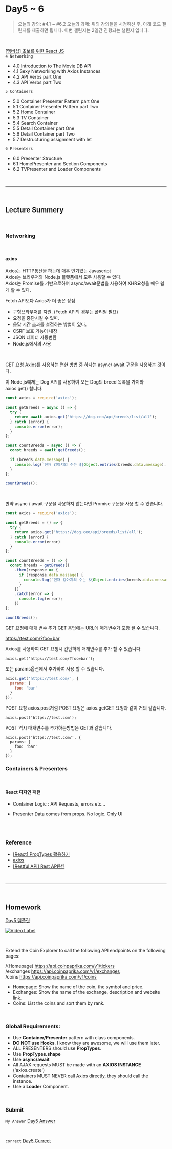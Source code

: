 
# Day5 ~ 6
> 오늘의 강의: #4.1 ~ #6.2
> 오늘의 과제: 위의 강의들을 시청하신 후, 아래 코드 챌린지를 제출하면 됩니다.
> 이번 챌린지는 2일간 진행되는 챌린지 입니다.

<br/>

[[멤버십] 초보를 위한 React JS](https://academy.nomadcoders.co/courses/436641/lectures/8467057)   
`4 Networking`
- 4.0 Introduction to The Movie DB API 
- 4.1 Sexy Networking with Axios Instances 
- 4.2 API Verbs part One 
- 4.3 API Verbs part Two     
 
`5 Containers`
- 5.0 Container Presenter Pattern part One 
- 5.1 Container Presenter Pattern part Two 
- 5.2 Home Container 
- 5.3 TV Container 
- 5.4 Search Container 
- 5.5 Detail Container part One 
- 5.6 Detail Container part Two 
- 5.7 Destructuring assignment with let 

`6 Presenters`
- 6.0 Presenter Structure 
- 6.1 HomePresenter and Section Components 
- 6.2 TVPresenter and Loader Components 

<br/>

---

<br/>

## Lecture Summery


<br/>

### Networking
<br/>

#### axios
Axios는 HTTP통신을 하는데 매우 인기있는 Javascript  
Axios는 브라우저와 Node.js 플랫폼에서 모두 사용할 수 있다.  
Axios는 Promise를 기반으로하여 async/await문법을 사용하여 XHR요청을 매우 쉽게 할 수 있다.     

Fetch API보다 Axios가 더 좋은 장점
- 구형브라우저를 지원. (Fetch API의 경우는 폴리필 필요)
- 요청을 중단시킬 수 있따.
- 응답 시간 초과를 설정하는 방법이 있다.
- CSRF 보호 기능이 내장
- JSON 데이터 자동변환
- Node.js에서의 사용

<br/>

GET 요청
Axios를 사용하는 편한 방법 중 하나는 async/ await 구문을 사용하는 것이다.

이 Node.js예제는 Dog APi를 사용하여 모든 Dog의 breed 목록을 가져와 axios.get() 합니다.

```javascript
const axios = require('axios');

const getBreeds = async () => {
  try {
    return await axios.get('https://dog.ceo/api/breeds/list/all');
  } catch (error) {
    console.error(error);
  }
};

const countBreeds = async () => {
  const breeds = await getBreeds();
  
  if (breeds.data.message) {
    console.log(`현재 강아지의 수는 ${Object.entries(breeds.data.message).length}입니다.`);
  }
};

countBreeds();
```

<br/>

만약 async / await 구문을 사용하지 않는다면 Promise 구문을 사용 할 수 있습니다.
```javascript
const axios = require('axios');

const getBreeds = () => {
  try {
    return axios.get('https://dog.ceo/api/breeds/list/all');
  } catch (error) {
    console.error(error)
  }
};

const countBreeds = () => {
  const breeds = getBreeds()
  	.then(response => {
      if (response.data.message) {
        console.log(`현재 강아지의 수는 ${Object.entries(breeds.data.message).length}입니다.`);
      }
  	})
  	.catch(error => {
      console.log(error);
  	})
};

countBreeds();
```

GET 요청에 매개 변수 추가
GET 응답에는 URL에 매개변수가 포함 될 수 있습니다.

https://test.com/?foo=bar

Axios를 사용하여 GET 요청시 간단하게 매개변수를 추가 할 수 있습니다.
```
axios.get('https://test.com/?foo=bar');
```

또는 params옵션에서 추가하여 사용 할 수 있습니다.
```jsx harmony
axios.get('https://test.com/', {
  params: {
    foo: 'bar'
  }
});
```

POST 요청
axios.post처럼 POST 요청은 axios.getGET 요청과 같이 거의 같습니다.
```
axios.post('https://test.com');
```

POST 역시 매개변수를 추가하는방법은 GET과 같습니다.
```
axios.post('https://test.com/', {
  params: {
    foo: 'bar'
  }
});
```



### Containers & Presenters

<br/>

#### React 디자인 패턴
- Container
Logic : API Requests, errors etc...

- Presenter
Data comes from props. No logic. Only UI


<br/>

<br/>

### Reference
- [[React] PropTypes 활용하기](https://medium.com/@sangboaklee/react-proptypes-%ED%99%9C%EC%9A%A9%ED%95%98%EA%B8%B0-7a0615da236)
- [axios](https://github.com/axios/axios)
- [[Restful API] Rest API란?](https://mangkyu.tistory.com/46)

<br/>

---

<br/>

## Homework 
[Day5 템플릿](https://codesandbox.io/s/day-five-blueprint-ubv3d)

[![Video Label](http://img.youtube.com/vi/gBCUJuS5-HU/0.jpg)](https://youtu.be/gBCUJuS5-HU)

<br/>

Extend the Coin Explorer to call the following API endpoints on the following pages:

/(Homepage) https://api.coinpaprika.com/v1/tickers   
/exchanges https://api.coinpaprika.com/v1/exchanges   
/coins https://api.coinpaprika.com/v1/coins   


- Homepage: Show the name of the coin, the symbol and price.
- Exchanges: Show the name of the exchange, description and website link.
- Coins: List the coins and sort them by rank.

<br/>

### Global Requirements:

- Use **Container/Presenter** pattern with class components.   
- **DO NOT use Hooks**. I know they are awesome, we will use them later.   
- ALL PRESENTERS should use **PropTypes**.   
- Use **PropTypes.shape**   
- Use **async/await**   
- All AJAX requests MUST be made with an **AXIOS INSTANCE** ('axios.create')   
- Containers MUST NEVER call Axios directly, they should call the instance.   
- Use a **Loader** Component.   

<br/>

### Submit

`My Answer`
[Day5 Answer](https://codesandbox.io/s/day-five-blueprint-swptw)


<br/>

`correct`
[Day5 Currect](https://codesandbox.io/s/day-five-solution-xoocs)
